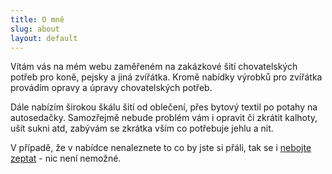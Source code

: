```yaml
---
title: O mně
slug: about
layout: default
---
```


Vítám vás na mém webu zaměřeném na zakázkové šití chovatelských potřeb pro koně, pejsky a jiná zvířátka.
Kromě nabídky výrobků pro zvířátka provádím opravy a úpravy chovatelských potřeb.

Dále nabízím širokou škálu šití od oblečení, přes bytový textil po potahy na autosedačky.
Samozřejmě nebude problém vám i opravit či zkrátit kalhoty, ušít sukni atd, zabývám se zkrátka vším co potřebuje jehlu a nit.

V případě, že v nabídce nenaleznete to co by jste si přáli, tak se i [nebojte zeptat](jak_objednat.html) - nic není nemožné.
